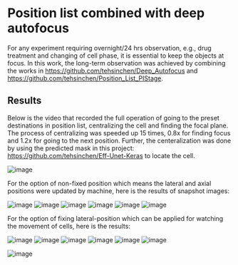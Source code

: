 # Position list combined with deep autofocus


For any experiment requiring overnight/24 hrs observation, e.g., drug treatment and changing of cell phase, it is essential to keep the objects at focus. In this work, the long-term observation was achieved by combining the works in https://github.com/tehsinchen/Deep_Autofocus and https://github.com/tehsinchen/Position_List_PIStage.


## Results

Below is the video that recorded the full operation of going to the preset destinations in position list, centralizing the cell and finding the focal plane. The process of centralizing was speeded up 15 times, 0.8x for finding focus and 1.2x for going to the next position. Further, the centeralization was done by using the predicted mask in this project: https://github.com/tehsinchen/Eff-Unet-Keras to locate the cell.

![image](https://github.com/tehsinchen/Deep_Position_List/blob/main/operation_demo/position_list_autofocus.gif)




For the option of non-fixed position which means the lateral and axial positions were updated by machine, here is the results of snapshot images:

![image](https://github.com/tehsinchen/Deep_Position_List/blob/main/non-fixed-position/Pos1.gif)
![image](https://github.com/tehsinchen/Deep_Position_List/blob/main/non-fixed-position/Pos2.gif)
![image](https://github.com/tehsinchen/Deep_Position_List/blob/main/non-fixed-position/Pos3.gif)
![image](https://github.com/tehsinchen/Deep_Position_List/blob/main/non-fixed-position/Pos4.gif)
![image](https://github.com/tehsinchen/Deep_Position_List/blob/main/non-fixed-position/Pos5.gif)
![image](https://github.com/tehsinchen/Deep_Position_List/blob/main/non-fixed-position/Pos6.gif)




For the option of fixing lateral-position which can be applied for watching the movement of cells, here is the results:

![image](https://github.com/tehsinchen/Deep_Position_List/blob/main/fixed-position/Pos1.gif)
![image](https://github.com/tehsinchen/Deep_Position_List/blob/main/fixed-position/Pos2.gif)
![image](https://github.com/tehsinchen/Deep_Position_List/blob/main/fixed-position/Pos3.gif)
![image](https://github.com/tehsinchen/Deep_Position_List/blob/main/fixed-position/Pos4.gif)
![image](https://github.com/tehsinchen/Deep_Position_List/blob/main/fixed-position/Pos5.gif)
![image](https://github.com/tehsinchen/Deep_Position_List/blob/main/fixed-position/Pos6.gif)


![image](https://github.com/tehsinchen/Deep_Position_List/blob/main/axial_positions/axial_position.png)
